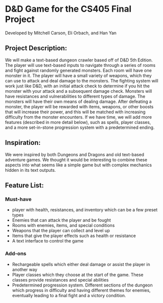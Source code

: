 # D&D Game for the CS405 Final Project

Developed by Mitchell Carson, Eli Orbach, and Han Yan

## Project Description:

 We will make a text-based dungeon crawler based off of D&D 5th Edition. The player will use text-based inputs to navigate 
 through a series of rooms and fight against randomly generated monsters. Each room will have one monster in it. The player 
 will have a small variety of weapons, which they can use to attack and deal damage to the monsters. The fighting system will 
 work just like D&D, with an initial attack check to determine if you hit the monster with your attack and a subsequent damage 
 check. Monsters will have resistances and vulnerabilities to different types of damage. The monsters will have their own means 
 of dealing damage. After defeating a monster, the player will be rewarded with items, weapons, or other boosts that will 
 increase their power, and this will be matched with increasing difficulty from the monster encounters. If we have time, we 
 will add more features (described in more detail below), such as spells, player classes, and a more set-in-stone progression
 system with a predetermined ending.

## Inspiration:

We were inspired by both Dungeons and Dragons and old text-based adventure games. We thought it would be interesting to combine
these aspects into what seems like a simple game but with complex mechanics hidden in its text outputs. 

## Feature List: 

### Must-have
 - player with health, resistances, and inventory which can be a few preset types
 - Enemies that can attack the player and be fought
 - Rooms with enemies, items, and special conditions
 - Weapons that the player can collect and level up
 - Items that give the player effects such as health or resistance
 - A text interface to control the game
### Add-ons
 - Rechargeable spells which either deal damage or assist the player in another way
 - Player classes which they choose at the start of the game. These classes provide resistances and special abilities
 - Predetermined progression system. Different sections of the dungeon which progress in difficulty and having different themes for enemies, eventually leading to a final fight and a victory condition.
